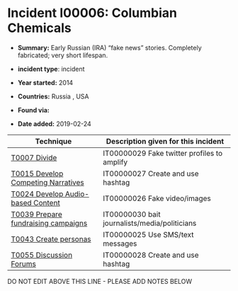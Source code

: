# Incident I00006: Columbian Chemicals

* **Summary:** Early Russian (IRA) “fake news” stories. Completely fabricated; very short lifespan. 

* **incident type**: incident

* **Year started:** 2014

* **Countries:** Russia , USA

* **Found via:** 

* **Date added:** 2019-02-24
 

| Technique | Description given for this incident |
| --------- | ------------------------- |
| [T0007 Divide](../generated_pages/techniques/T0007.md) | IT00000029 Fake twitter profiles to amplify |
| [T0015 Develop Competing Narratives](../generated_pages/techniques/T0015.md) | IT00000027 Create and use hashtag |
| [T0024 Develop Audio-based Content](../generated_pages/techniques/T0024.md) | IT00000026 Fake video/images |
| [T0039 Prepare fundraising campaigns](../generated_pages/techniques/T0039.md) | IT00000030 bait journalists/media/politicians |
| [T0043 Create personas](../generated_pages/techniques/T0043.md) | IT00000025 Use SMS/text messages |
| [T0055 Discussion Forums](../generated_pages/techniques/T0055.md) | IT00000028 Create and use hashtag |


DO NOT EDIT ABOVE THIS LINE - PLEASE ADD NOTES BELOW